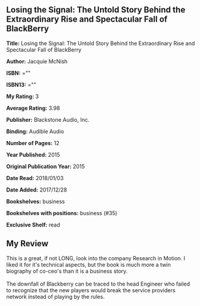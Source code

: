 ## Losing the Signal: The Untold Story Behind the Extraordinary Rise and Spectacular Fall of BlackBerry

**Title:** Losing the Signal: The Untold Story Behind the Extraordinary Rise and Spectacular Fall of BlackBerry

**Author:** Jacquie McNish

**ISBN:** =""

**ISBN13:** =""

**My Rating:** 3

**Average Rating:** 3.98

**Publisher:** Blackstone Audio, Inc.

**Binding:** Audible Audio

**Number of Pages:** 12

**Year Published:** 2015

**Original Publication Year:** 2015

**Date Read:** 2018/01/03

**Date Added:** 2017/12/28

**Bookshelves:** business

**Bookshelves with positions:** business (#35)

**Exclusive Shelf:** read


## My Review

This is a great, if not LONG, look into the company Research in Motion. I liked it for it's technical aspects, but the book is much more a twin biography of co-ceo's than it is a business story.<br/><br/>The downfall of Blackberry can be traced to the head Engineer who failed to recognize that the new players would break the service providers network instead of playing by the rules.
